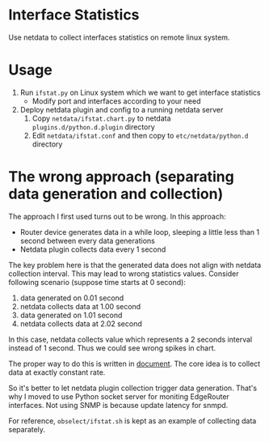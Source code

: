 # Interface Statistics

Use netdata to collect interfaces statistics on remote linux system.

# Usage

1. Run `ifstat.py` on Linux system which we want to get interface statistics
   - Modify port and interfaces according to your need
2. Deploy netdata plugin and config to a running netdata server
   1. Copy `netdata/ifstat.chart.py` to netdata `plugins.d/python.d.plugin` directory
   2. Edit `netdata/ifstat.conf` and then copy to `etc/netdata/python.d` directory

# The wrong approach (separating data generation and collection)

The approach I first used turns out to be wrong. In this approach:

- Router device generates data in a while loop, sleeping a little less than 1
  second between every data generations
- Netdata plugin collects data every 1 second

The key problem here is that the generated data does not align with netdata
collection interval. This may lead to wrong statistics values. 
Consider following scenario (suppose time starts at 0 second):

1. data generated on 0.01 second
2. netdata collects data at 1.00 second
3. data generated on 1.01 second
4. netdata collects data at 2.02 second

In this case, netdata collects value which represents a 2 seconds interval
instead of 1 second. Thus we could see wrong spikes in chart.

The proper way to do this is written in
[document](https://docs.netdata.cloud/collectors/plugins.d/#writing-plugins-properly).
The core idea is to collect data at exactly constant rate.

So it's better to let netdata plugin collection trigger data generation. That's
why I moved to use Python socket server for moniting EdgeRouter interfaces.
Not using SNMP is because update latency for snmpd.

For reference, `obselect/ifstat.sh` is kept as an example of collecting data
separately.
